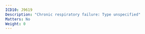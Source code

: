 ```yaml
---
ICD10: J9619
Description: "Chronic respiratory failure: Type unspecified"
Matters: No
Weight: 0
---
```


